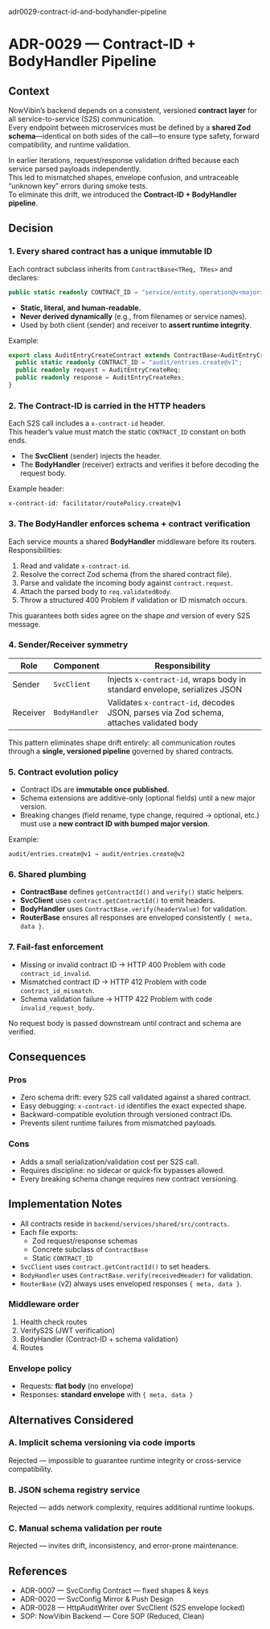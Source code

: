 adr0029-contract-id-and-bodyhandler-pipeline
# ADR-0029 — Contract-ID + BodyHandler Pipeline

## Context

NowVibin’s backend depends on a consistent, versioned **contract layer** for all service-to-service (S2S) communication.  
Every endpoint between microservices must be defined by a **shared Zod schema**—identical on both sides of the call—to ensure type safety, forward compatibility, and runtime validation.

In earlier iterations, request/response validation drifted because each service parsed payloads independently.  
This led to mismatched shapes, envelope confusion, and untraceable “unknown key” errors during smoke tests.  
To eliminate this drift, we introduced the **Contract-ID + BodyHandler pipeline**.

## Decision

### 1. Every shared contract has a unique immutable ID

Each contract subclass inherits from `ContractBase<TReq, TRes>` and declares:

```ts
public static readonly CONTRACT_ID = "service/entity.operation@v<major>";
```

- **Static, literal, and human-readable.**
- **Never derived dynamically** (e.g., from filenames or service names).  
- Used by both client (sender) and receiver to **assert runtime integrity**.

Example:

```ts
export class AuditEntryCreateContract extends ContractBase<AuditEntryCreateReq, AuditEntryCreateRes> {
  public static readonly CONTRACT_ID = "audit/entries.create@v1";
  public readonly request = AuditEntryCreateReq;
  public readonly response = AuditEntryCreateRes;
}
```

### 2. The Contract-ID is carried in the HTTP headers

Each S2S call includes a `x-contract-id` header.  
This header’s value must match the static `CONTRACT_ID` constant on both ends.

- The **SvcClient** (sender) injects the header.
- The **BodyHandler** (receiver) extracts and verifies it before decoding the request body.

Example header:

```
x-contract-id: facilitator/routePolicy.create@v1
```

### 3. The BodyHandler enforces schema + contract verification

Each service mounts a shared **BodyHandler** middleware before its routers.  
Responsibilities:

1. Read and validate `x-contract-id`.
2. Resolve the correct Zod schema (from the shared contract file).
3. Parse and validate the incoming body against `contract.request`.
4. Attach the parsed body to `req.validatedBody`.
5. Throw a structured 400 Problem if validation or ID mismatch occurs.

This guarantees both sides agree on the shape *and* version of every S2S message.

### 4. Sender/Receiver symmetry

| Role | Component | Responsibility |
|------|------------|----------------|
| Sender | `SvcClient` | Injects `x-contract-id`, wraps body in standard envelope, serializes JSON |
| Receiver | `BodyHandler` | Validates `x-contract-id`, decodes JSON, parses via Zod schema, attaches validated body |

This pattern eliminates shape drift entirely: all communication routes through a **single, versioned pipeline** governed by shared contracts.

### 5. Contract evolution policy

- Contract IDs are **immutable once published**.  
- Schema extensions are additive-only (optional fields) until a new major version.  
- Breaking changes (field rename, type change, required → optional, etc.) must use a **new contract ID with bumped major version**.

Example:
```
audit/entries.create@v1 → audit/entries.create@v2
```

### 6. Shared plumbing

- **ContractBase** defines `getContractId()` and `verify()` static helpers.
- **SvcClient** uses `contract.getContractId()` to emit headers.
- **BodyHandler** uses `ContractBase.verify(headerValue)` for validation.
- **RouterBase** ensures all responses are enveloped consistently `{ meta, data }`.

### 7. Fail-fast enforcement

- Missing or invalid contract ID → HTTP 400 Problem with code `contract_id_invalid`.
- Mismatched contract ID → HTTP 412 Problem with code `contract_id_mismatch`.
- Schema validation failure → HTTP 422 Problem with code `invalid_request_body`.

No request body is passed downstream until contract and schema are verified.

## Consequences

### Pros
- Zero schema drift: every S2S call validated against a shared contract.
- Easy debugging: `x-contract-id` identifies the exact expected shape.
- Backward-compatible evolution through versioned contract IDs.
- Prevents silent runtime failures from mismatched payloads.

### Cons
- Adds a small serialization/validation cost per S2S call.
- Requires discipline: no sidecar or quick-fix bypasses allowed.
- Every breaking schema change requires new contract versioning.

## Implementation Notes

- All contracts reside in `backend/services/shared/src/contracts`.
- Each file exports:
  - Zod request/response schemas
  - Concrete subclass of `ContractBase`
  - Static `CONTRACT_ID`
- `SvcClient` uses `contract.getContractId()` to set headers.
- `BodyHandler` uses `ContractBase.verify(receivedHeader)` for validation.
- `RouterBase` (v2) always uses enveloped responses `{ meta, data }`.

### Middleware order

1. Health check routes
2. VerifyS2S (JWT verification)
3. BodyHandler (Contract-ID + schema validation)
4. Routes

### Envelope policy

- Requests: **flat body** (no envelope)
- Responses: **standard envelope** with `{ meta, data }`

## Alternatives Considered

### A. Implicit schema versioning via code imports
Rejected — impossible to guarantee runtime integrity or cross-service compatibility.

### B. JSON schema registry service
Rejected — adds network complexity, requires additional runtime lookups.

### C. Manual schema validation per route
Rejected — invites drift, inconsistency, and error-prone maintenance.

## References

- ADR-0007 — SvcConfig Contract — fixed shapes & keys
- ADR-0020 — SvcConfig Mirror & Push Design
- ADR-0028 — HttpAuditWriter over SvcClient (S2S envelope locked)
- SOP: NowVibin Backend — Core SOP (Reduced, Clean)
